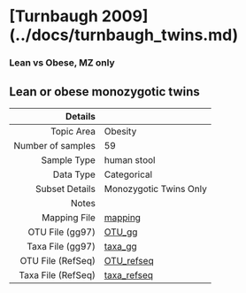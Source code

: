 # [Turnbaugh 2009] (../docs/turnbaugh_twins.md)

### Lean vs Obese, MZ only
## Lean or obese monozygotic twins

| Details        |             |
| -------------: |-------------|
| Topic Area | Obesity
| Number of samples | 59
| Sample Type | human stool
| Data Type | Categorical
| Subset Details | Monozygotic Twins Only
| Notes | 
| Mapping File | [mapping]( ../datasets/turnbaugh_twins/mapping-obese-lean-MZ.txt)
| OTU File (gg97) | [OTU_gg]( ../datasets/turnbaugh_twins/gg/otutable.txt)
| Taxa File (gg97) | [taxa_gg]( ../datasets/turnbaugh_twins/gg/taxatable.txt)
| OTU File (RefSeq) | [OTU_refseq]( ../datasets/turnbaugh_twins/refseq/otutable.txt)
| Taxa File (RefSeq) | [taxa_refseq]( ../datasets/turnbaugh_twins/refseq/taxatable.txt)